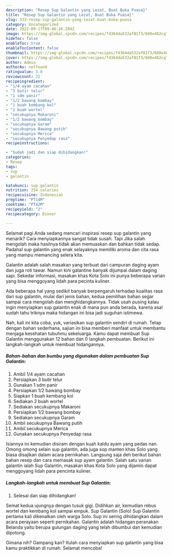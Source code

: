```yaml
---
description: "Resep Sup Galantin yang Lezat, Buat Buka Puasa}"
title: "Resep Sup Galantin yang Lezat, Buat Buka Puasa}"
slug: 333-resep-sup-galantin-yang-lezat-buat-buka-puasa
category: Uncategorized
date: 2022-09-17T09:46:16.294Z
image: https://img-global.cpcdn.com/recipes/f4364da532af81f3/680x482cq70/sup-galantin-foto-resep-utama.jpg
hideToc: false
enableToc: true
enableTocContent: false
thumbnail: https://img-global.cpcdn.com/recipes/f4364da532af81f3/680x482cq70/sup-galantin-foto-resep-utama.jpg
cover: https://img-global.cpcdn.com/recipes/f4364da532af81f3/680x482cq70/sup-galantin-foto-resep-utama.jpg
author: Admin
authorAv: notfound
ratingvalue: 3.8
reviewcount: 22
recipeingredient:
- "1/4 ayam cacahan"
- "3 butir telur"
- "1 sdm panir"
- "1/2 bawang bombay"
- "1 buah kembang kol"
- "2 buah wortel"
- "secukupnya Makaroni"
- "1/2 bawang bombay"
- "secukupnya Garam"
- "secukupnya Bawang putih"
- "secukupnya Merica"
- "secukupnya Penyedap rasa"
recipeinstructions:

- "Sudah jadi dan siap dihidangkan!"
categories:
- Resep
tags:
- sup
- galantin

katakunci: sup galantin 
nutrition: 254 calories
recipecuisine: Indonesian
preptime: "PT14M"
cooktime: "PT42M"
recipeyield: "2"
recipecategory: Dinner

---
```



Selamat pagi Anda sedang mencari inspirasi resep sup galantin yang menarik? Cara menyiapkannya sangat tidak susah. Tapi Jika salah mengolah maka hasilnya tidak akan memuaskan dan bahkan tidak sedap. Padahal sup galantin yang enak selayaknya memiliki aroma dan cita rasa yang mampu memancing selera kita.


Galantin adalah salah masakan yang terbuat dari campuran daging ayam dan juga roti tawar. Namun kini galantine banyak dijumpai dalam daging sapi. Sekedar informasi, masakan khas Kota Solo ini punya beberapa varian yang bisa menggoyang lidah para pecinta kuliner.

Ada beberapa hal yang sedikit banyak berpengaruh terhadap kualitas rasa dari sup galantin, mulai dari jenis bahan, kedua pemilihan bahan segar sampai cara mengolah dan menghidangkannya. Tidak usah pusing kalau ingin menyiapkan sup galantin enak di mana pun anda berada, karena asal sudah tahu triknya maka hidangan ini bisa jadi suguhan istimewa.


Nah, kali ini kita coba, yuk, variasikan sup galantin sendiri di rumah. Tetap dengan bahan sederhana, sajian ini bisa memberi manfaat untuk membantu menjaga kesehatan tubuhmu sekeluarga. Kamu dapat membuat Sup Galantin menggunakan 12 bahan dan 0 langkah pembuatan. Berikut ini langkah-langkah untuk membuat hidangannya.

<!--inarticleads1-->

##### Bahan-bahan dan bumbu yang digunakan dalam pembuatan Sup Galantin:

1. Ambil 1/4 ayam cacahan
1. Persiapkan 3 butir telur
1. Gunakan 1 sdm panir
1. Persiapkan 1/2 bawang bombay
1. Siapkan 1 buah kembang kol
1. Sediakan 2 buah wortel
1. Sediakan secukupnya Makaroni
1. Persiapkan 1/2 bawang bombay
1. Sediakan secukupnya Garam
1. Ambil secukupnya Bawang putih
1. Ambil secukupnya Merica
1. Gunakan secukupnya Penyedap rasa


Isiannya ini kemudian disiram dengan kuah kaldu ayam yang pedas nan. Omong omong selain sup galantin, ada juga sop manten khas Solo yang biasa disajikan dalam acara pernikahan. Langsung saja deh berikut bahan bahan resep dan cara memasak sup ayam galantin. Salah satu varian galantin ialah Sup Galantin, masakan khas Kota Solo yang dijamin dapat menggoyang lidah para pencinta kuliner. 

<!--inarticleads2-->

##### Langkah-langkah untuk membuat Sup Galantin:


1. Selesai dan siap dihidangkan!

Semat kedua ujungnya dengan tusuk gigi. Didihkan air, kemudian rebus wortel dan kembang kol sampai empuk. Sup Galantin (Solo) Sup Galantin pertama kali dikenalkan oleh warga Solo. Sup ini sering dihidangkan dalam acara perayaan seperti pernikahan. Galantin adalah hidangan peranakan Belanda yaitu berupa gulungan daging yang telah dibumbui dan kemudian dipotong. 

Gimana nih? Gampang kan? Itulah cara menyiapkan sup galantin yang bisa kamu praktikkan di rumah. Selamat mencoba!
